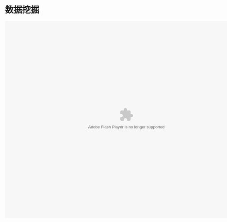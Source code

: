 # 数据挖掘

<embed src="http://resource.3cwdb.com/kailong-donghua/C600006201109190260.swf" width="800" height="650"  pluginspage="http://www.macromedia.com/go/getflashplayer" 
type="application/x-shockwave-flash" ></embed>
